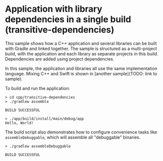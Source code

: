# Application with library dependencies in a single build (transitive-dependencies)

This sample shows how a C++ application and several libraries can be built with Gradle and linked together.
The sample is structured as a multi-project build, with the application and each library as separate projects in this build. Dependencies are added using project dependencies.

In this sample, the application and libraries all use the same implementation language.
Mixing C++ and Swift is shown in [another sample](TODO: link to sample).

To build and run the application:

```
> cd cpp/transitive-dependencies
> ./gradlew assemble

BUILD SUCCESSFUL

> ./app/build/install/main/debug/app
Hello, World!
```

The build script also demonstrates how to configure convenience tasks like `assembleDebuggable`, which will assemble all "debuggable" binaries.

```
> ./gradlew assembleDebuggable

BUILD SUCCESSFUL
```
